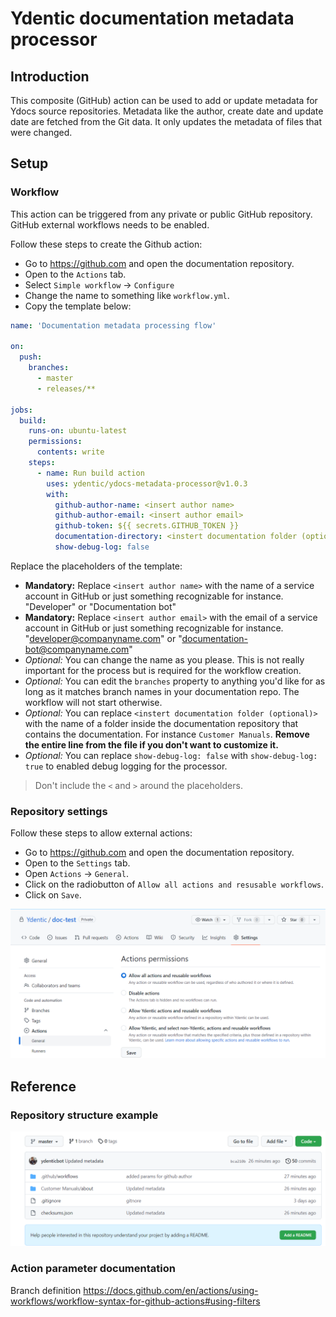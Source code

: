 # Ydentic documentation metadata processor

## Introduction
This composite (GitHub) action can be used to add or update metadata for Ydocs source repositories. Metadata like the author, create date and update date are fetched from the Git data. It only updates the metadata of files that were changed.

## Setup

### Workflow
This action can be triggered from any private or public GitHub repository. GitHub external workflows needs to be enabled.

Follow these steps to create the Github action:
-	Go to https://github.com and open the documentation repository.
-	Open to the `Actions` tab.
-	Select `Simple workflow` -> `Configure`
-	Change the name to something like `workflow.yml`.
-	Copy the template below:


``` yaml
name: 'Documentation metadata processing flow'

on: 
  push:
    branches:
      - master
      - releases/**

jobs:
  build:
    runs-on: ubuntu-latest
    permissions:
      contents: write
    steps:
      - name: Run build action
        uses: ydentic/ydocs-metadata-processor@v1.0.3
        with:
          github-author-name: <insert author name>
          github-author-email: <insert author email>
          github-token: ${{ secrets.GITHUB_TOKEN }}
          documentation-directory: <instert documentation folder (optional)>
          show-debug-log: false
```

Replace the placeholders of the template:
- **Mandatory:** Replace `<insert author name>` with the name of a service account in GitHub or just something recognizable for instance. "Developer" or "Documentation bot"
- **Mandatory:** Replace `<insert author email>` with the email of a service account in GitHub or just something recognizable for instance. "developer@companyname.com" or "documentation-bot@companyname.com"
- *Optional:* You can change the name as you please. This is not really important for the process but is required for the workflow creation.
- *Optional:* You can edit the `branches` property to anything you'd like for as long as it matches branch names in your documentation repo. The workflow will not start otherwise.
-  *Optional:* You can replace `<instert documentation folder (optional)>` with the name of a folder inside the documentation repository that contains the documentation. For instance `Customer Manuals`. **Remove the entire line from the file if you don't want to customize it.**
-  *Optional:* You can replace `show-debug-log: false` with `show-debug-log: true` to enabled debug logging for the processor. 

> Don't include the `<` and `>` around the placeholders.

### Repository settings

Follow these steps to allow external actions:
-	Go to https://github.com and open the documentation repository.
-	Open to the `Settings` tab.
- Open `Actions` -> `General`.
- Click on the radiobutton of `Allow all actions and resusable workflows`.
- Click on `Save`.

![img/documentation-repo-action-settings](img/documentation-repo-action-settings.png)

## Reference

### Repository structure example
![img/documentation-repo-action-overview](img/documentation-repo-action-overview.png)

### Action parameter documentation

Branch definition
https://docs.github.com/en/actions/using-workflows/workflow-syntax-for-github-actions#using-filters
